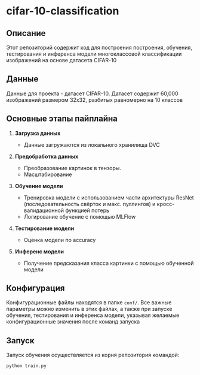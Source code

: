 # cifar-10-classification

## Описание

Этот репозиторий содержит код для построения построения, обучения, тестирования и инференса модели многоклассовой классификации изображений на основе датасета CIFAR-10

## Данные

Данные для проекта - датасет CIFAR-10. Датасет содержит 60,000 изображений размером 32x32, разбитых равномерно на 10 классов

## Основные этапы пайплайна

1. **Загрузка данных**
   - Данные загружаются из локального хранилища DVC

2. **Предобработка данных**
   - Преобразование картинок в тензоры.
   - Масштабирование

3. **Обучение модели**
   - Тренировка модели с использованием части архитектуры ResNet (последовательность свёрток и макс. пуллингов) и кросс-валидационной функцией потерь
   - Логирование обучение с помощью MLFlow

4. **Тестирование модели**
   - Оценка модели по accuracy

5. **Инференс модели**
   - Получение предсказания класса картинки с помощью обученной модели

## Конфигурация

Конфигурационные файлы находятся в папке `conf/`. Все важные параметры можно изменить в этих файлах, а также при запуске обучения, тестирования и инференса модели, указывая желаемые конфигурационные значения после команд запуска

## Запуск

Запуск обучения осуществляется из корня репозитория командой:

```plaintext
python train.py
```